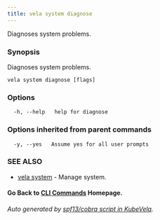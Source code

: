 ```yaml
---
title: vela system diagnose
---
```


Diagnoses system problems.

### Synopsis

Diagnoses system problems.

```
vela system diagnose [flags]
```

### Options

```
  -h, --help   help for diagnose
```

### Options inherited from parent commands

```
  -y, --yes   Assume yes for all user prompts
```

### SEE ALSO

* [vela system](vela_system.md)	 - Manage system.

#### Go Back to [CLI Commands](vela.md) Homepage.


###### Auto generated by [spf13/cobra script in KubeVela](https://github.com/kubevela/kubevela/tree/master/hack/docgen).
